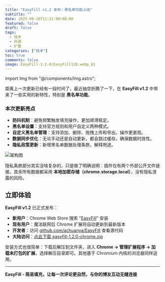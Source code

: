```yaml
---
title: "EasyFill v1.2 发布：黑名单功能上线"
subtitle: ""
date: 2025-09-16T11:21:00+08:00
featured: false
draft: false
tags:
  - 技术
  - 开源
  - 扩展
categories: ["技术"]
toc: true
comments: false
image: EasyFill-1-2-0/EasyFill128.webp_81
---
```

import Img from "@/components/Img.astro";

距离上一次更新已经有一段时间了，最近抽空折腾了一下，在 **EasyFill v1.2** 中带来了一些实用的新特性，特别是 **黑名单功能**。

### 本次更新亮点

- **防抖机制**：避免频繁触发填充操作，更加顺滑稳定。
- **黑名单设置**：支持官方规则和用户自定义两种模式。
- **自定义黑名单管理**：支持添加、删除、拖拽上传和导出，操作更直观。
- **数据同步优化**：无论手动还是自动更新，都会跳过缓存，确保数据时效性。
- **隐私政策更新**：新增黑名单数据处理条款，解释用途。  

<Img src="FillSettings.png" alt="架构图" exif={false} caption={false} />

隐私条款部分其实没啥复杂的，只是做了明确说明：插件仅有两个外部公开文件链接，其余所有数据都采用 **本地加密存储（chrome.storage.local）**，没有隐私泄露的风险。

## 立即体验

**EasyFill v1.2** 已正式发布：

- **新用户**：Chrome Web Store 搜索 "[EasyFill](https://chromewebstore.google.com/detail/eamchegekphehbmebccbapnihegngobm?utm_source=item-share-cb)" 安装
- **现有用户**：魔法联网后 Chrome 扩展将自动更新到最新版本
- **开发者**：访问 [github.com/achuanya/EasyFill](https://github.com/achuanya/EasyFill) 查看源代码
- **大陆访问**：[点此下载 easyfill-1.2.0-chrome.zip](https://cos.lhasa.icu/EasyFill/Version/easyfill-1.2.0-chrome.zip)

安装方式也很简单：下载后解压到文件夹，进入 **Chrome → 管理扩展程序 → 加载未打包的扩展**，选择解压目录即可。其他基于 Chromium 内核的浏览器同样适用。

---

**EasyFill - 简易填充，让每一次评论更自然，与你的博友互动无缝连接**
